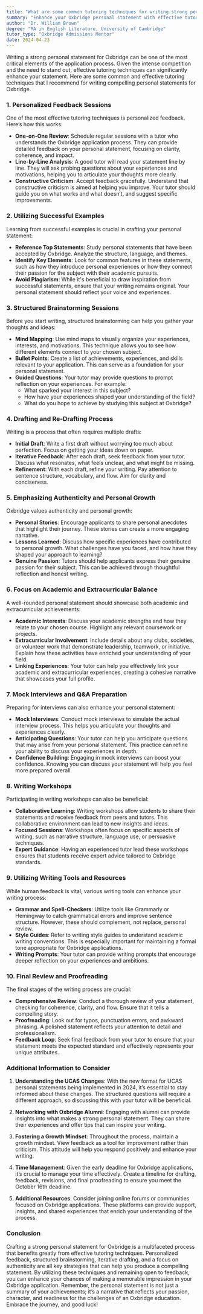 ```yaml
---
title: "What are some common tutoring techniques for writing strong personal statements for Oxbridge?"
summary: "Enhance your Oxbridge personal statement with effective tutoring techniques like personalized feedback, structured brainstorming, and focused drafting for a compelling narrative."
author: "Dr. William Brown"
degree: "MA in English Literature, University of Cambridge"
tutor_type: "Oxbridge Admissions Mentor"
date: 2024-04-23
---
```


Writing a strong personal statement for Oxbridge can be one of the most critical elements of the application process. Given the intense competition and the need to stand out, effective tutoring techniques can significantly enhance your statement. Here are some common and effective tutoring techniques that I recommend for writing compelling personal statements for Oxbridge.

### 1. **Personalized Feedback Sessions**

One of the most effective tutoring techniques is personalized feedback. Here’s how this works:

- **One-on-One Review**: Schedule regular sessions with a tutor who understands the Oxbridge application process. They can provide detailed feedback on your personal statement, focusing on clarity, coherence, and impact.
- **Line-by-Line Analysis**: A good tutor will read your statement line by line. They will ask probing questions about your experiences and motivations, helping you to articulate your thoughts more clearly.
- **Constructive Criticism**: Accept feedback gracefully. Understand that constructive criticism is aimed at helping you improve. Your tutor should guide you on what works and what doesn’t, and suggest specific improvements.

### 2. **Utilizing Successful Examples**

Learning from successful examples is crucial in crafting your personal statement:

- **Reference Top Statements**: Study personal statements that have been accepted by Oxbridge. Analyze the structure, language, and themes.
- **Identify Key Elements**: Look for common features in these statements, such as how they introduce personal experiences or how they connect their passion for the subject with their academic pursuits.
- **Avoid Plagiarism**: While it's beneficial to draw inspiration from successful statements, ensure that your writing remains original. Your personal statement should reflect your voice and experiences.

### 3. **Structured Brainstorming Sessions**

Before you start writing, structured brainstorming can help you gather your thoughts and ideas:

- **Mind Mapping**: Use mind maps to visually organize your experiences, interests, and motivations. This technique allows you to see how different elements connect to your chosen subject.
- **Bullet Points**: Create a list of achievements, experiences, and skills relevant to your application. This can serve as a foundation for your personal statement.
- **Guided Questions**: Your tutor may provide questions to prompt reflection on your experiences. For example: 
  - What sparked your interest in this subject?
  - How have your experiences shaped your understanding of the field?
  - What do you hope to achieve by studying this subject at Oxbridge?

### 4. **Drafting and Re-Drafting Process**

Writing is a process that often requires multiple drafts:

- **Initial Draft**: Write a first draft without worrying too much about perfection. Focus on getting your ideas down on paper.
- **Iterative Feedback**: After each draft, seek feedback from your tutor. Discuss what resonates, what feels unclear, and what might be missing.
- **Refinement**: With each draft, refine your writing. Pay attention to sentence structure, vocabulary, and flow. Aim for clarity and conciseness.

### 5. **Emphasizing Authenticity and Personal Growth**

Oxbridge values authenticity and personal growth:

- **Personal Stories**: Encourage applicants to share personal anecdotes that highlight their journey. These stories can create a more engaging narrative.
- **Lessons Learned**: Discuss how specific experiences have contributed to personal growth. What challenges have you faced, and how have they shaped your approach to learning?
- **Genuine Passion**: Tutors should help applicants express their genuine passion for their subject. This can be achieved through thoughtful reflection and honest writing.

### 6. **Focus on Academic and Extracurricular Balance**

A well-rounded personal statement should showcase both academic and extracurricular achievements:

- **Academic Interests**: Discuss your academic strengths and how they relate to your chosen course. Highlight any relevant coursework or projects.
- **Extracurricular Involvement**: Include details about any clubs, societies, or volunteer work that demonstrate leadership, teamwork, or initiative. Explain how these activities have enriched your understanding of your field.
- **Linking Experiences**: Your tutor can help you effectively link your academic and extracurricular experiences, creating a cohesive narrative that showcases your full profile.

### 7. **Mock Interviews and Q&A Preparation**

Preparing for interviews can also enhance your personal statement:

- **Mock Interviews**: Conduct mock interviews to simulate the actual interview process. This helps you articulate your thoughts and experiences clearly.
- **Anticipating Questions**: Your tutor can help you anticipate questions that may arise from your personal statement. This practice can refine your ability to discuss your experiences in depth.
- **Confidence Building**: Engaging in mock interviews can boost your confidence. Knowing you can discuss your statement will help you feel more prepared overall.

### 8. **Writing Workshops**

Participating in writing workshops can also be beneficial:

- **Collaborative Learning**: Writing workshops allow students to share their statements and receive feedback from peers and tutors. This collaborative environment can lead to new insights and ideas.
- **Focused Sessions**: Workshops often focus on specific aspects of writing, such as narrative structure, language use, or persuasive techniques.
- **Expert Guidance**: Having an experienced tutor lead these workshops ensures that students receive expert advice tailored to Oxbridge standards.

### 9. **Utilizing Writing Tools and Resources**

While human feedback is vital, various writing tools can enhance your writing process:

- **Grammar and Spell-Checkers**: Utilize tools like Grammarly or Hemingway to catch grammatical errors and improve sentence structure. However, these should complement, not replace, personal review.
- **Style Guides**: Refer to writing style guides to understand academic writing conventions. This is especially important for maintaining a formal tone appropriate for Oxbridge applications.
- **Writing Prompts**: Your tutor can provide writing prompts that encourage deeper reflection on your experiences and ambitions.

### 10. **Final Review and Proofreading**

The final stages of the writing process are crucial:

- **Comprehensive Review**: Conduct a thorough review of your statement, checking for coherence, clarity, and flow. Ensure that it tells a compelling story.
- **Proofreading**: Look out for typos, punctuation errors, and awkward phrasing. A polished statement reflects your attention to detail and professionalism.
- **Feedback Loop**: Seek final feedback from your tutor to ensure that your statement meets the expected standard and effectively represents your unique attributes.

### Additional Information to Consider

1. **Understanding the UCAS Changes**: With the new format for UCAS personal statements being implemented in 2024, it’s essential to stay informed about these changes. The structured questions will require a different approach, so discussing this with your tutor will be beneficial.

2. **Networking with Oxbridge Alumni**: Engaging with alumni can provide insights into what makes a strong personal statement. They can share their experiences and offer tips that can inspire your writing.

3. **Fostering a Growth Mindset**: Throughout the process, maintain a growth mindset. View feedback as a tool for improvement rather than criticism. This attitude will help you respond positively and enhance your writing.

4. **Time Management**: Given the early deadline for Oxbridge applications, it’s crucial to manage your time effectively. Create a timeline for drafting, feedback, revisions, and final proofreading to ensure you meet the October 16th deadline.

5. **Additional Resources**: Consider joining online forums or communities focused on Oxbridge applications. These platforms can provide support, insights, and shared experiences that enrich your understanding of the process.

### Conclusion

Crafting a strong personal statement for Oxbridge is a multifaceted process that benefits greatly from effective tutoring techniques. Personalized feedback, structured brainstorming, iterative drafting, and a focus on authenticity are all key strategies that can help you produce a compelling statement. By utilizing these techniques and remaining open to feedback, you can enhance your chances of making a memorable impression in your Oxbridge application. Remember, the personal statement is not just a summary of your achievements; it’s a narrative that reflects your passion, character, and readiness for the challenges of an Oxbridge education. Embrace the journey, and good luck!
    